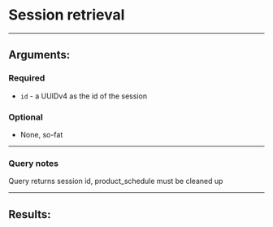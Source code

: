 # Session retrieval

____

## Arguments:

### Required
* `id` - a UUIDv4 as the id of the session

### Optional
* None, so-fat
---
### Query notes

Query returns session id, product_schedule must be cleaned up

---
## Results:

```
```
